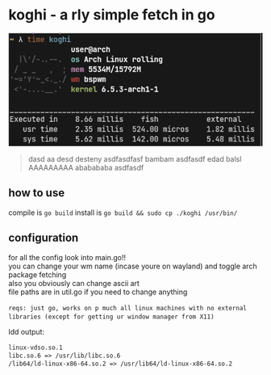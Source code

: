 # koghi - a rly simple fetch in go

![11ms execution time](preview.png)
> dasd aa desd desteny
> asdfasdfasf
> bambam
> asdfasdf
> edad balsl
> AAAAAAAAA
> ababababa
> asdfasdf

## how to use
compile is ``go build``
install is ``go build && sudo cp ./koghi /usr/bin/``

## configuration
for all the config look into main.go!!  
you can change your wm name (incase youre on wayland) and toggle arch package fetching  
also you obviously can change ascii art  
file paths are in util.go if you need to change anything  

```reqs: just go, works on p much all linux machines with no external libraries (except for getting ur window manager from X11)```

ldd output: 
```
linux-vdso.so.1
libc.so.6 => /usr/lib/libc.so.6
/lib64/ld-linux-x86-64.so.2 => /usr/lib64/ld-linux-x86-64.so.2
```
